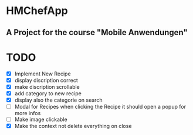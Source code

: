 # HMChefApp

## A Project for the course "Mobile Anwendungen"

# TODO

- [x] Implement New Recipe
- [x] display discription correct
- [x] make discription scrollable
- [x] add category to new recipe
- [x] display also the categorie on search
- [ ] Modal for Recipes when clicking the Recipe it should open a popup for more infos
- [ ] Make image clickable
- [x] Make the context not delete everything on close
